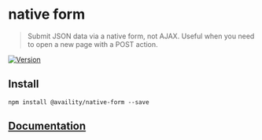 # native form

> Submit JSON data via a native form, not AJAX. Useful when you need to open a new page with a POST action.

[![Version](https://img.shields.io/npm/v/@availity/native-form.svg?style=for-the-badge)](https://www.npmjs.com/package/@availity/native-form)

## Install

```
npm install @availity/native-form --save
```

## [Documentation](https://availity.github.io/sdk-js/features/native-form)
